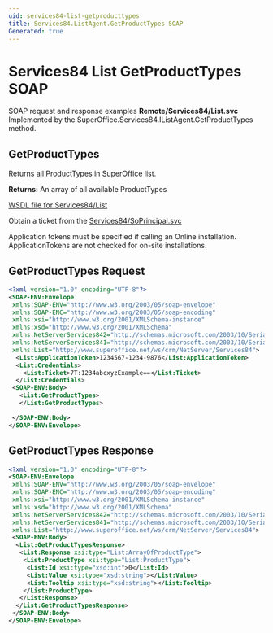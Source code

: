 ```yaml
---
uid: services84-list-getproducttypes
title: Services84.ListAgent.GetProductTypes SOAP
Generated: true
---
```


# Services84 List GetProductTypes SOAP

SOAP request and response examples **Remote/Services84/List.svc**
Implemented by the <see cref="M:SuperOffice.Services84.IListAgent.GetProductTypes">SuperOffice.Services84.IListAgent.GetProductTypes</see> method.

## GetProductTypes

Returns all ProductTypes in SuperOffice list.


**Returns:** An array of all available ProductTypes


[WSDL file for Services84/List](../Services84-List.md)

Obtain a ticket from the [Services84/SoPrincipal.svc](../SoPrincipal/index.md)

Application tokens must be specified if calling an Online installation. ApplicationTokens are not checked for on-site installations.

## GetProductTypes Request

```xml
<?xml version="1.0" encoding="UTF-8"?>
<SOAP-ENV:Envelope
 xmlns:SOAP-ENV="http://www.w3.org/2003/05/soap-envelope"
 xmlns:SOAP-ENC="http://www.w3.org/2003/05/soap-encoding"
 xmlns:xsi="http://www.w3.org/2001/XMLSchema-instance"
 xmlns:xsd="http://www.w3.org/2001/XMLSchema"
 xmlns:NetServerServices842="http://schemas.microsoft.com/2003/10/Serialization/Arrays"
 xmlns:NetServerServices841="http://schemas.microsoft.com/2003/10/Serialization/"
 xmlns:List="http://www.superoffice.net/ws/crm/NetServer/Services84">
  <List:ApplicationToken>1234567-1234-9876</List:ApplicationToken>
  <List:Credentials>
    <List:Ticket>7T:1234abcxyzExample==</List:Ticket>
  </List:Credentials>
 <SOAP-ENV:Body>
   <List:GetProductTypes>
   </List:GetProductTypes>

 </SOAP-ENV:Body>
</SOAP-ENV:Envelope>

```


## GetProductTypes Response

```xml
<?xml version="1.0" encoding="UTF-8"?>
<SOAP-ENV:Envelope
 xmlns:SOAP-ENV="http://www.w3.org/2003/05/soap-envelope"
 xmlns:SOAP-ENC="http://www.w3.org/2003/05/soap-encoding"
 xmlns:xsi="http://www.w3.org/2001/XMLSchema-instance"
 xmlns:xsd="http://www.w3.org/2001/XMLSchema"
 xmlns:NetServerServices842="http://schemas.microsoft.com/2003/10/Serialization/Arrays"
 xmlns:NetServerServices841="http://schemas.microsoft.com/2003/10/Serialization/"
 xmlns:List="http://www.superoffice.net/ws/crm/NetServer/Services84">
 <SOAP-ENV:Body>
  <List:GetProductTypesResponse>
   <List:Response xsi:type="List:ArrayOfProductType">
    <List:ProductType xsi:type="List:ProductType">
     <List:Id xsi:type="xsd:int">0</List:Id>
     <List:Value xsi:type="xsd:string"></List:Value>
     <List:Tooltip xsi:type="xsd:string"></List:Tooltip>
    </List:ProductType>
   </List:Response>
  </List:GetProductTypesResponse>
 </SOAP-ENV:Body>
</SOAP-ENV:Envelope>

```

